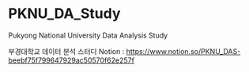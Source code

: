 # PKNU_DA_Study
Pukyong National University Data Analysis Study



부경대학교 데이터 분석 스터디 Notion : https://www.notion.so/PKNU_DAS-beebf75f799647929ac50570f62e257f